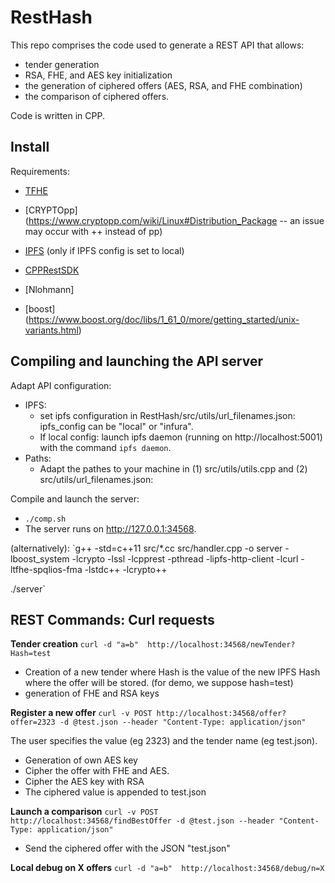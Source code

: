 RestHash
========
This repo comprises the code used to generate a REST API that allows:
- tender generation
- RSA, FHE, and AES key initialization 
- the generation of ciphered offers (AES, RSA, and FHE combination)
- the comparison of ciphered offers. 

Code is written in CPP. 


Install
-------
Requirements:

* [TFHE](http://tfhe.github.io/tfhe/installation.html)

* [CRYPTOpp](https://www.cryptopp.com/wiki/Linux#Distribution_Package -- an issue may occur with ++ instead of pp)

* [IPFS](https://github.com/vasild/cpp-ipfs-http-client) (only if IPFS config is set to local)

* [CPPRestSDK](https://github.com/microsoft/cpprestsdk/wiki/How-to-build-for-Linux)

* [Nlohmann]

* [boost] (https://www.boost.org/doc/libs/1_61_0/more/getting_started/unix-variants.html)

Compiling and launching the API server
--------------------------------------

Adapt API configuration: 
* IPFS: 
    * set ipfs configuration in RestHash/src/utils/url_filenames.json: ipfs_config can be "local" or "infura".
    * If local config: launch ipfs daemon (running on http://localhost:5001) with the command `ipfs daemon`.
* Paths: 
    * Adapt the pathes to your machine in (1) src/utils/utils.cpp and (2) src/utils/url_filenames.json: 

Compile and launch the server: 
* `./comp.sh`
* The server runs on http://127.0.0.1:34568.

(alternatively):
`g++ -std=c++11 src/*.cc src/handler.cpp -o server -lboost_system -lcrypto -lssl -lcpprest -pthread -lipfs-http-client -lcurl -ltfhe-spqlios-fma -lstdc++ -lcrypto++

./server`

REST Commands: Curl requests
----------------------------
__Tender creation__ `curl -d "a=b"  http://localhost:34568/newTender?Hash=test`

* Creation of a new tender where Hash is the value of the new IPFS Hash where the offer will be stored. (for demo, we suppose hash=test)
* generation of FHE and RSA keys 

__Register a new offer__ `curl -v POST http://localhost:34568/offer?offer=2323 -d @test.json --header "Content-Type: application/json"`

The user specifies the value (eg 2323) and the tender name (eg test.json).

* Generation of own AES key
* Cipher the offer with FHE and AES.
* Cipher the AES key with RSA 
* The ciphered value is appended to test.json

__Launch a comparison__ `curl -v POST  http://localhost:34568/findBestOffer -d @test.json --header "Content-Type: application/json"`

* Send the ciphered offer with the JSON "test.json"

__Local debug on X offers__  `curl -d "a=b"  http://localhost:34568/debug/n=X`

